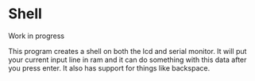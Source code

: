 # Shell

Work in progress

This program creates a shell on both the lcd and serial monitor.
It will put your current input line in ram and it can do something with this data after you press enter.
It also has support for things like backspace.

